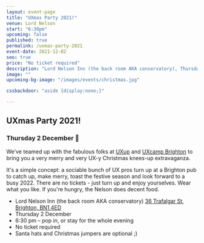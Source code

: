 ```yaml
---
layout: event-page
title: "UXmas Party 2021!"
venue: Lord Nelson
start: "6:30pm"
upcoming: false
published: true
permalink: /uxmas-party-2021
event-date: 2021-12-02
seo: true
price: "No ticket required"
description: "Lord Nelson Inn (the back room AKA conservatory), Thursday 2 December, 6:30 pm – pop in, or stay for the whole evening, No ticket required."
image: ""
upcoming-bg-image: "/images/events/christmas.jpg"

cssbackdoor: "aside {display:none;}"

---
```


## UXmas Party 2021!

### Thursday 2 December 🎄

We’ve teamed up with the fabulous folks at [UXup](https://twitter.com/UXup_Brighton) and [UXcamp Brighton](https://www.uxcampbrighton.org/) to bring you a very merry and very UX-y Christmas knees-up extravaganza.

It's a simple concept: a sociable bunch of UX pros turn up at a Brighton pub to catch up, make merry, toast the festive season and look forward to a busy 2022. There are no tickets - just turn up and enjoy yourselves. Wear what you like. If you're hungry, the Nelson does decent food.

 - Lord Nelson Inn (the back room AKA conservatory) <a href="https://goo.gl/maps/cZpCtXY6uaR2hLnZ7" title="Google Map of The Lord Nelson Inn">36 Trafalgar St, Brighton, BN1 4ED</a>
 - Thursday 2 December
 - 6:30 pm – pop in, or stay for the whole evening
 - No ticket required
 - Santa hats and Christmas jumpers are optional ;)

